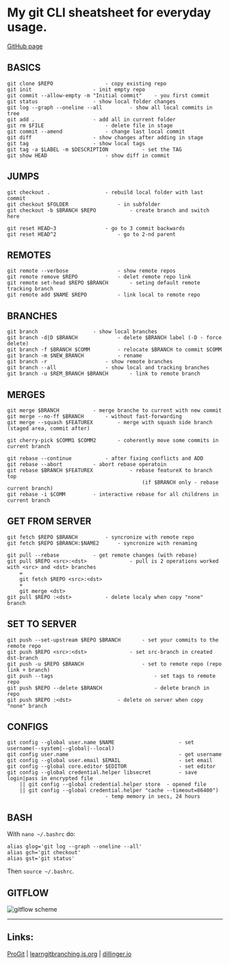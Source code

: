# **My git CLI sheatsheet for everyday usage.**

[GitHub page](https://kselnaag.github.io/git_CLI_cheatsheet/ "GitHub page")

## BASICS
```
git clone $REPO					- copy existing repo
git init					- init empty repo
git commit --allow-empty -m "Initial commit"	- you first commit
git status					- show local folder changes
git log --graph --oneline --all 		- show all local commits in tree
git add .					- add all in current folder
git rm $FILE					- delete file in stage
git commit --amend				- change last local commit
git diff					- show changes after adding in stage
git tag 					- show local tags
git tag -a $LABEL -m $DESCRIPTION	        - set the TAG
git show HEAD					- show diff in commit
```
## JUMPS
```
git checkout .					- rebuild local folder with last commit
git checkout $FOLDER				- in subfolder
git checkout -b $BRANCH $REPO			- create branch and switch here

git reset HEAD~3				- go to 3 commit backwards
git reset HEAD^2			        - go to 2-nd parent
```
## REMOTES
```
git remote --verbose				- show remote repos
git remote remove $REPO				- delet remote repo link
git remote set-head $REPO $BRANCH		- seting default remote tracking branch
git remote add $NAME $REPO			- link local to remote repo
```
## BRANCHES
```
git branch 					- show local branches
git branch -d|D $BRANCH				- delete $BRANCH label (-D - force delete)
git branch -f $BRANCH $COMM			- relocate $BRANCH to commit $COMM
git branch -m $NEW_BRANCH			- rename
git branch -r					- show remote branches
git branch --all				- show local and tracking branches
git branch -u $REM_BRANCH $BRANCH		- link to remote branch
```
## MERGES
```
git merge $BRANCH			- merge branche to current with new commit
git merge --no-ff $BRANCH		- without fast-forwarding
git merge --squash $FEATUREX		- merge with squash side branch (staged area, commit after)

git cherry-pick $COMM1 $COMM2		- coherently move some commits in current branch

git rebase --continue			- after fixing conflicts and ADD
git rebase --abort			- abort rebase operatoin
git rebase $BRANCH $FEATUREX        	- rebase featureX to branch top 
                                        	(if $BRANCH only - rebase current branch)
git rebase -i $COMM			- interactive rebase for all childrens in current branch
```
## GET FROM SERVER
```
git fetch $REPO $BRANCH			- syncronize with remote repo
git fetch $REPO $BRANCH:$NAME2		- syncronize with renaming

git pull --rebase			- get remote changes (with rebase)
git pull $REPO <src>:<dst>          	- pull is 2 operations worked with <src> and <dst> branches
	=
	git fetch $REPO <src>:<dst>
	+
	git merge <dst>
git pull $REPO :<dst>			- delete localy when copy "none" branch
```
## SET TO SERVER
```
git push --set-upstream $REPO $BRANCH   	- set your commits to the remote repo
git push $REPO <src>:<dst>		        - set src-branch in created dst-branch
git push -u $REPO $BRANCH               	- set to remote repo (repo link + branch)
git push --tags                                 - set tags to remote repo
git push $REPO --delete $BRANCH                 - delete branch in repo
git push $REPO :<dst>				- delete on server when copy "none" branch
```
## CONFIGS
```
git config --global user.name $NAME                     - set username(--system|--global|--local)
git config user.name                                    - get username
git config --global user.email $EMAIL                   - set email
git config --global core.editor $EDITOR                 - set editor
git config --global credential.helper libsecret         - save login|pass in encrypted file
    || git config --global credential.helper store	- opened file
    || git config --global credential.helper "cache --timeout=86400")	
    							- temp memory in secs, 24 hours
```
## BASH
With `nano ~/.bashrc` do:
```
alias glog='git log --graph --oneline --all'
alias gch='git checkout'
alias gst='git status'
```
Then `source ~/.bashrc`.
## GITFLOW

![gitflow scheme](https://raw.githubusercontent.com/kselnaag/git_CLI_cheatsheet/master/gitflow.png "gitflow scheme")

----
## Links:
[ProGit](https://git-scm.com/book/ru/v2 "git book") | [learngitbranching.js.org](https://learngitbranching.js.org/?locale=ru_RU "git game") | [dillinger.io](https://dillinger.io "MD-editor")
